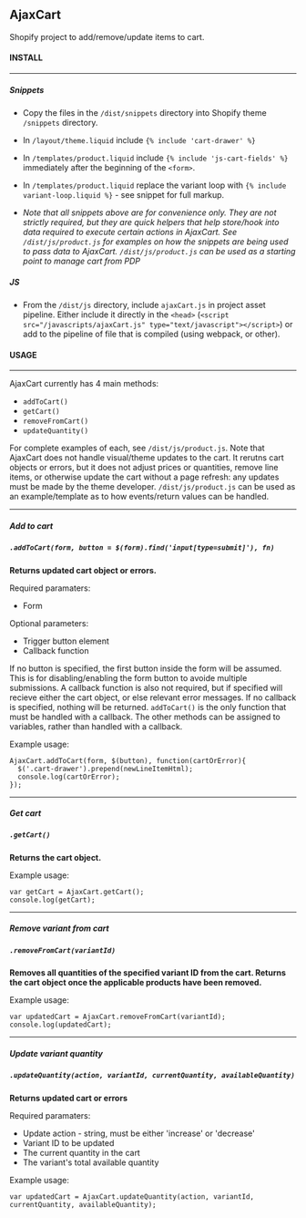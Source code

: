 ## AjaxCart

Shopify project to add/remove/update items to cart.

#### INSTALL
---
##### Snippets

* Copy the files in the `/dist/snippets` directory into Shopify theme `/snippets` directory.

* In `/layout/theme.liquid` include `{% include 'cart-drawer' %}`

* In `/templates/product.liquid` include `{% include 'js-cart-fields' %}` immediately after the beginning of the `<form>`.

* In `/templates/product.liquid` replace the variant loop with `{% include variant-loop.liquid %}` - see snippet for full markup. 

* *Note that all snippets above are for convenience only. They are not strictly required, but they are quick helpers that help store/hook into data required to execute certain actions in AjaxCart. See `/dist/js/product.js` for examples on how the snippets are being used to pass data to AjaxCart. `/dist/js/product.js` can be used as a starting point to manage cart from PDP*

##### JS

* From the `/dist/js` directory, include `ajaxCart.js` in project asset pipeline. Either include it directly in the `<head>` (`<script src="/javascripts/ajaxCart.js" type="text/javascript"></script>`) or add to the pipeline of file that is compiled (using webpack, or other).


#### USAGE
---

AjaxCart currently has 4 main methods:

* `addToCart()`
* `getCart()`
* `removeFromCart()`
* `updateQuantity()`

For complete examples of each, see `/dist/js/product.js`. Note that AjaxCart does not handle visual/theme updates to the cart. It rerutns cart objects or errors, but it does not adjust prices or quantities, remove line items, or otherwise update the cart without a page refresh: any updates must be made by the theme developer. `/dist/js/product.js` can be used as an example/template as to how events/return values can be handled.

---
##### Add to cart
##### `.addToCart(form, button = $(form).find('input[type=submit]'), fn)`

**Returns updated cart object or errors.**

Required paramaters:
* Form

Optional parameters:
* Trigger button element
* Callback function

If no button is specified, the first button inside the form will be assumed. This is for disabling/enabling the form button to avoide multiple submissions. A callback function is also not required, but if specified will recieve either the cart object, or else relevant error messages. If no callback is specified, nothing will be returned. `addToCart()` is the only function that must be handled with a callback. The other methods can be assigned to variables, rather than handled with a callback.

Example usage:
```
AjaxCart.addToCart(form, $(button), function(cartOrError){
  $('.cart-drawer').prepend(newLineItemHtml);
  console.log(cartOrError);
});
```

---
##### Get cart
##### `.getCart()`

**Returns the cart object.**

Example usage:
```
var getCart = AjaxCart.getCart();
console.log(getCart);
```


---
##### Remove variant from cart
##### `.removeFromCart(variantId)`

**Removes all quantities of the specified variant ID from the cart. Returns the cart object once the applicable products have been removed.**

Example usage:
```
var updatedCart = AjaxCart.removeFromCart(variantId);
console.log(updatedCart);
```



---
##### Update variant quantity
##### `.updateQuantity(action, variantId, currentQuantity, availableQuantity)`

**Returns updated cart or errors**

Required paramaters:
* Update action - string, must be either 'increase' or 'decrease'
* Variant ID to be updated
* The current quantity in the cart
* The variant's total available quantity

Example usage:
```
var updatedCart = AjaxCart.updateQuantity(action, variantId, currentQuantity, availableQuantity);
```




